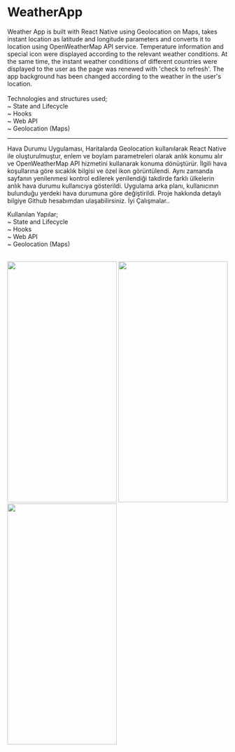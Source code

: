 # WeatherApp

Weather App is built with React Native using Geolocation on Maps, takes instant location as latitude and longitude parameters and converts it to location using OpenWeatherMap API service. Temperature information and special icon were displayed according to the relevant weather conditions. At the same time, the instant weather conditions of different countries were displayed to the user as the page was renewed with 'check to refresh'. The app background has been changed according to the weather in the user's location.<br><br>
Technologies and structures used;<br>
~ State and Lifecycle<br>
~ Hooks<br>
~ Web API<br>
~ Geolocation (Maps)<br>
******************
Hava Durumu Uygulaması, Haritalarda Geolocation kullanılarak React Native ile oluşturulmuştur, enlem ve boylam parametreleri olarak anlık konumu alır ve OpenWeatherMap API hizmetini kullanarak konuma dönüştürür. İlgili hava koşullarına göre sıcaklık bilgisi ve özel ikon görüntülendi. Aynı zamanda sayfanın yenilenmesi kontrol edilerek yenilendiği takdirde farklı ülkelerin anlık hava durumu kullanıcıya gösterildi. Uygulama arka planı, kullanıcının bulunduğu yerdeki hava durumuna göre değiştirildi. Proje hakkında detaylı bilgiye Github hesabımdan ulaşabilirsiniz. İyi Çalışmalar..<br>

Kullanılan Yapılar;<br>
~ State and Lifecycle<br>
~ Hooks<br>
~ Web API<br>
~ Geolocation (Maps)<br>
<br>

<img src="https://user-images.githubusercontent.com/77547205/190000468-0c0da331-8996-4048-81ab-cf3f1b894afd.png" height="550" width="250">
<img src="https://user-images.githubusercontent.com/77547205/190000488-f2cea4a0-970b-4ea2-921b-2dfc975f6b1e.png" height="550" width="250">
<img src="https://user-images.githubusercontent.com/77547205/190000504-0a4f1ff2-1fb9-4301-a91f-c23cbf13f5b7.png" height="550" width="250">
